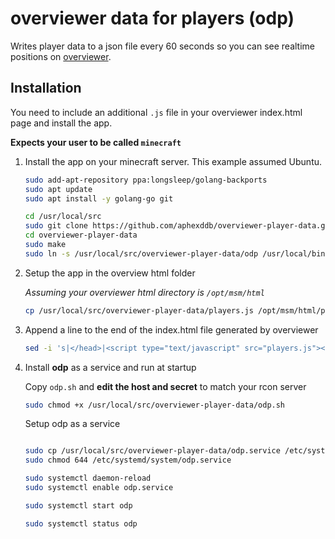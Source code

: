 # overviewer data for players (odp)

Writes player data to a json file every 60 seconds so you can see realtime positions on [overviewer](https://overviewer.org/).

## Installation

You need to include an additional `.js` file in your overviewer index.html page and install the app.

**Expects your user to be called `minecraft`**

1. Install the app on your minecraft server. This example assumed Ubuntu.

   ```bash
   sudo add-apt-repository ppa:longsleep/golang-backports
   sudo apt update
   sudo apt install -y golang-go git

   cd /usr/local/src
   sudo git clone https://github.com/aphexddb/overviewer-player-data.git
   cd overviewer-player-data
   sudo make
   sudo ln -s /usr/local/src/overviewer-player-data/odp /usr/local/bin/odp
   ```

2. Setup the app in the overview html folder

   _Assuming your overviewer html directory is `/opt/msm/html`_

   ```bash
   cp /usr/local/src/overviewer-player-data/players.js /opt/msm/html/players.js
   ```

3. Append a line to the end of the index.html file generated by overviewer

   ```bash
   sed -i 's|</head>|<script type="text/javascript" src="players.js"></script></head>|' /opt/msm/html/index.html
   ```

4. Install **odp** as a service and run at startup

   Copy `odp.sh` and **edit the host and secret** to match your rcon server

   ```bash
   sudo chmod +x /usr/local/src/overviewer-player-data/odp.sh
   ```

   Setup odp as a service

   ```bash

   sudo cp /usr/local/src/overviewer-player-data/odp.service /etc/systemd/system/odp.service
   sudo chmod 644 /etc/systemd/system/odp.service

   sudo systemctl daemon-reload
   sudo systemctl enable odp.service

   sudo systemctl start odp

   sudo systemctl status odp
   ```
